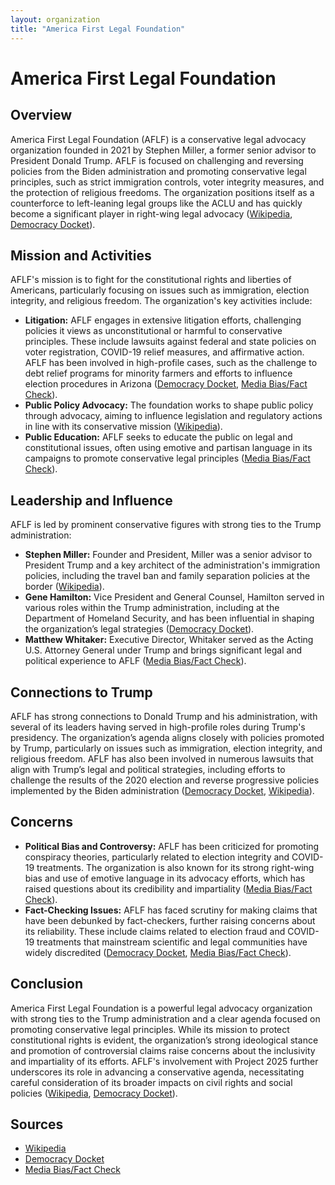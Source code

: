 ```yaml
---
layout: organization
title: "America First Legal Foundation"
---
```


# America First Legal Foundation

## Overview
America First Legal Foundation (AFLF) is a conservative legal advocacy organization founded in 2021 by Stephen Miller, a former senior advisor to President Donald Trump. AFLF is focused on challenging and reversing policies from the Biden administration and promoting conservative legal principles, such as strict immigration controls, voter integrity measures, and the protection of religious freedoms. The organization positions itself as a counterforce to left-leaning legal groups like the ACLU and has quickly become a significant player in right-wing legal advocacy ([Wikipedia](https://en.wikipedia.org/wiki/America_First_Legal_Foundation), [Democracy Docket](https://www.democracydocket.com)).

## Mission and Activities
AFLF's mission is to fight for the constitutional rights and liberties of Americans, particularly focusing on issues such as immigration, election integrity, and religious freedom. The organization's key activities include:
- **Litigation:** AFLF engages in extensive litigation efforts, challenging policies it views as unconstitutional or harmful to conservative principles. These include lawsuits against federal and state policies on voter registration, COVID-19 relief measures, and affirmative action. AFLF has been involved in high-profile cases, such as the challenge to debt relief programs for minority farmers and efforts to influence election procedures in Arizona ([Democracy Docket](https://www.democracydocket.com), [Media Bias/Fact Check](https://mediabiasfactcheck.com)).
- **Public Policy Advocacy:** The foundation works to shape public policy through advocacy, aiming to influence legislation and regulatory actions in line with its conservative mission ([Wikipedia](https://en.wikipedia.org/wiki/America_First_Legal_Foundation)).
- **Public Education:** AFLF seeks to educate the public on legal and constitutional issues, often using emotive and partisan language in its campaigns to promote conservative legal principles ([Media Bias/Fact Check](https://mediabiasfactcheck.com)).

## Leadership and Influence
AFLF is led by prominent conservative figures with strong ties to the Trump administration:
- **Stephen Miller:** Founder and President, Miller was a senior advisor to President Trump and a key architect of the administration's immigration policies, including the travel ban and family separation policies at the border ([Wikipedia](https://en.wikipedia.org/wiki/America_First_Legal_Foundation)).
- **Gene Hamilton:** Vice President and General Counsel, Hamilton served in various roles within the Trump administration, including at the Department of Homeland Security, and has been influential in shaping the organization’s legal strategies ([Democracy Docket](https://www.democracydocket.com)).
- **Matthew Whitaker:** Executive Director, Whitaker served as the Acting U.S. Attorney General under Trump and brings significant legal and political experience to AFLF ([Media Bias/Fact Check](https://mediabiasfactcheck.com)).

## Connections to Trump
AFLF has strong connections to Donald Trump and his administration, with several of its leaders having served in high-profile roles during Trump's presidency. The organization’s agenda aligns closely with policies promoted by Trump, particularly on issues such as immigration, election integrity, and religious freedom. AFLF has also been involved in numerous lawsuits that align with Trump’s legal and political strategies, including efforts to challenge the results of the 2020 election and reverse progressive policies implemented by the Biden administration ([Democracy Docket](https://www.democracydocket.com), [Wikipedia](https://en.wikipedia.org/wiki/America_First_Legal_Foundation)).

## Concerns
- **Political Bias and Controversy:** AFLF has been criticized for promoting conspiracy theories, particularly related to election integrity and COVID-19 treatments. The organization is also known for its strong right-wing bias and use of emotive language in its advocacy efforts, which has raised questions about its credibility and impartiality ([Media Bias/Fact Check](https://mediabiasfactcheck.com)).
- **Fact-Checking Issues:** AFLF has faced scrutiny for making claims that have been debunked by fact-checkers, further raising concerns about its reliability. These include claims related to election fraud and COVID-19 treatments that mainstream scientific and legal communities have widely discredited ([Democracy Docket](https://www.democracydocket.com), [Media Bias/Fact Check](https://mediabiasfactcheck.com)).

## Conclusion
America First Legal Foundation is a powerful legal advocacy organization with strong ties to the Trump administration and a clear agenda focused on promoting conservative legal principles. While its mission to protect constitutional rights is evident, the organization’s strong ideological stance and promotion of controversial claims raise concerns about the inclusivity and impartiality of its efforts. AFLF's involvement with Project 2025 further underscores its role in advancing a conservative agenda, necessitating careful consideration of its broader impacts on civil rights and social policies ([Wikipedia](https://en.wikipedia.org/wiki/America_First_Legal_Foundation), [Democracy Docket](https://www.democracydocket.com)).

## Sources
- [Wikipedia](https://en.wikipedia.org/wiki/America_First_Legal_Foundation)
- [Democracy Docket](https://www.democracydocket.com)
- [Media Bias/Fact Check](https://mediabiasfactcheck.com)
